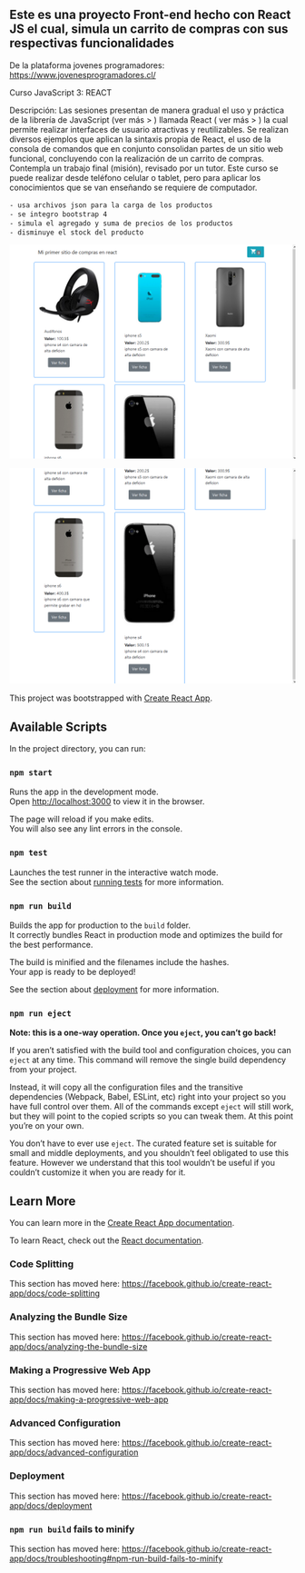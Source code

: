 ## Este es una proyecto Front-end hecho con React JS el cual, simula un carrito de compras con sus respectivas funcionalidades
De la plataforma jovenes programadores: https://www.jovenesprogramadores.cl/

Curso JavaScript 3: REACT 

Descripción: Las sesiones presentan de manera gradual el uso y práctica de la librería de JavaScript (ver más > ) llamada React ( ver más > ) la cual permite realizar interfaces de usuario atractivas y reutilizables. Se realizan diversos ejemplos que aplican la sintaxis propia de React, el uso de la consola de comandos que en conjunto consolidan partes de un sitio web funcional, concluyendo con la realización de un carrito de compras. Contempla un trabajo final (misión), revisado por un tutor.
Este curso se puede realizar desde teléfono celular o tablet, pero para aplicar los conocimientos que se van enseñando se requiere de computador.



```
- usa archivos json para la carga de los productos
- se integro bootstrap 4
- simula el agregado y suma de precios de los productos
- disminuye el stock del producto 
```

![alt review1](https://github.com/Eduardishion/CursoReactJSDeJovenesProgramadores/blob/master/review1.png)

![alt review2](https://github.com/Eduardishion/CursoReactJSDeJovenesProgramadores/blob/master/review2.png)


This project was bootstrapped with [Create React App](https://github.com/facebook/create-react-app).

## Available Scripts

In the project directory, you can run:

### `npm start`

Runs the app in the development mode.<br>
Open [http://localhost:3000](http://localhost:3000) to view it in the browser.

The page will reload if you make edits.<br>
You will also see any lint errors in the console.

### `npm test`

Launches the test runner in the interactive watch mode.<br>
See the section about [running tests](https://facebook.github.io/create-react-app/docs/running-tests) for more information.

### `npm run build`

Builds the app for production to the `build` folder.<br>
It correctly bundles React in production mode and optimizes the build for the best performance.

The build is minified and the filenames include the hashes.<br>
Your app is ready to be deployed!

See the section about [deployment](https://facebook.github.io/create-react-app/docs/deployment) for more information.

### `npm run eject`

**Note: this is a one-way operation. Once you `eject`, you can’t go back!**

If you aren’t satisfied with the build tool and configuration choices, you can `eject` at any time. This command will remove the single build dependency from your project.

Instead, it will copy all the configuration files and the transitive dependencies (Webpack, Babel, ESLint, etc) right into your project so you have full control over them. All of the commands except `eject` will still work, but they will point to the copied scripts so you can tweak them. At this point you’re on your own.

You don’t have to ever use `eject`. The curated feature set is suitable for small and middle deployments, and you shouldn’t feel obligated to use this feature. However we understand that this tool wouldn’t be useful if you couldn’t customize it when you are ready for it.

## Learn More

You can learn more in the [Create React App documentation](https://facebook.github.io/create-react-app/docs/getting-started).

To learn React, check out the [React documentation](https://reactjs.org/).

### Code Splitting

This section has moved here: https://facebook.github.io/create-react-app/docs/code-splitting

### Analyzing the Bundle Size

This section has moved here: https://facebook.github.io/create-react-app/docs/analyzing-the-bundle-size

### Making a Progressive Web App

This section has moved here: https://facebook.github.io/create-react-app/docs/making-a-progressive-web-app

### Advanced Configuration

This section has moved here: https://facebook.github.io/create-react-app/docs/advanced-configuration

### Deployment

This section has moved here: https://facebook.github.io/create-react-app/docs/deployment

### `npm run build` fails to minify

This section has moved here: https://facebook.github.io/create-react-app/docs/troubleshooting#npm-run-build-fails-to-minify
